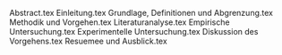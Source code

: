 Abstract.tex
Einleitung.tex
Grundlage, Definitionen und Abgrenzung.tex
Methodik und Vorgehen.tex
Literaturanalyse.tex
Empirische Untersuchung.tex
Experimentelle Untersuchung.tex
Diskussion des Vorgehens.tex
Resuemee und Ausblick.tex